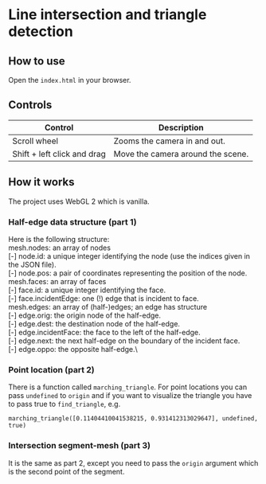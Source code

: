 # Line intersection and triangle detection

## How to use

Open the `index.html` in your browser.

## Controls

|Control|Description|
|-|-|
|Scroll wheel|Zooms the camera in and out.|
|Shift + left click and drag|Move the camera around the scene.|

## How it works

The project uses WebGL 2 which is vanilla.

### Half-edge data structure (part 1)

Here is the following structure:\
mesh.nodes: an array of nodes\
[-] node.id: a unique integer identifying the node (use the indices given in the JSON file).\
[-] node.pos: a pair of coordinates representing the position of the node.
mesh.faces: an array of faces\
[-] face.id: a unique integer identifying the face.\
[-] face.incidentEdge: one (!) edge that is incident to face.\
mesh.edges: an array of (half-)edges; an edge has structure\
[-] edge.orig: the origin node of the half-edge.\
[-] edge.dest: the destination node of the half-edge.\
[-] edge.incidentFace: the face to the left of the half-edge.\
[-] edge.next: the next half-edge on the boundary of the incident face.\
[-] edge.oppo: the opposite half-edge.\

### Point location (part 2)

There is a function called `marching_triangle`.
For point locations you can pass `undefined` to `origin` and if you want to visualize the triangle you have to pass true to `find_triangle`, e.g.

```
marching_triangle([0.11404410041538215, 0.931412313029647], undefined, true)
```

### Intersection segment-mesh (part 3)

It is the same as part 2, except you need to pass the `origin` argument which is the second point of the segment.
